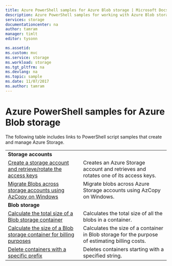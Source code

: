 ```yaml
---
title: Azure PowerShell samples for Azure Blob storage | Microsoft Docs
description: Azure PowerShell samples for working with Azure Blob storage
services: storage
documentationcenter: na
author: tamram
manager: timlt
editor: tysonn

ms.assetid:
ms.custom: mvc
ms.service: storage
ms.workload: storage
ms.tgt_pltfrm: na
ms.devlang: na
ms.topic: sample
ms.date: 11/07/2017
ms.author: tamram
---
```

# Azure PowerShell samples for Azure Blob storage

The following table includes links to PowerShell script samples that create and manage Azure Storage.

| | |
|---|---|
|**Storage accounts**||
| [Create a storage account and retrieve/rotate the access keys](../scripts/storage-common-rotate-account-keys-powershell.md?toc=%2fpowershell%2fmodule%2ftoc.json)| Creates an Azure Storage account and retrieves and rotates one of its access keys. |
| [Migrate Blobs across storage accounts using AzCopy on Windows](../scripts/storage-common-transfer-between-storage-accounts.md?toc=%2fpowershell%2fmodule%2ftoc.json)| Migrate blobs across Azure Storage accounts using AzCopy on Windows. |
|**Blob storage**||
| [Calculate the total size of a Blob storage container](../scripts/storage-blobs-container-calculate-size-powershell.md?toc=%2fpowershell%2fmodule%2ftoc.json) | Calculates the total size of all the blobs in a container. |
| [Calculate the size of a Blob storage container for billing purposes](../scripts/storage-blobs-container-calculate-billing-size-powershell.md?toc=%2fpowershell%2fmodule%2ftoc.json) | Calculates the size of a container in Blob storage for the purpose of estimating billing costs. |
| [Delete containers with a specific prefix](../scripts/storage-blobs-container-delete-by-prefix-powershell.md?toc=%2fpowershell%2fmodule%2ftoc.json) | Deletes containers starting with a specified string. |
